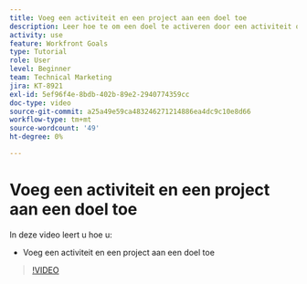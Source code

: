 ```yaml
---
title: Voeg een activiteit en een project aan een doel toe
description: Leer hoe te om een doel te activeren door een activiteit of een project in  [!DNL Workfront Goals] toe te voegen.
activity: use
feature: Workfront Goals
type: Tutorial
role: User
level: Beginner
team: Technical Marketing
jira: KT-8921
exl-id: 5ef96f4e-8bdb-402b-89e2-2940774359cc
doc-type: video
source-git-commit: a25a49e59ca483246271214886ea4dc9c10e8d66
workflow-type: tm+mt
source-wordcount: '49'
ht-degree: 0%

---
```


# Voeg een activiteit en een project aan een doel toe

In deze video leert u hoe u:

* Voeg een activiteit en een project aan een doel toe

>[!VIDEO](https://video.tv.adobe.com/v/335193/?quality=12&learn=on)
